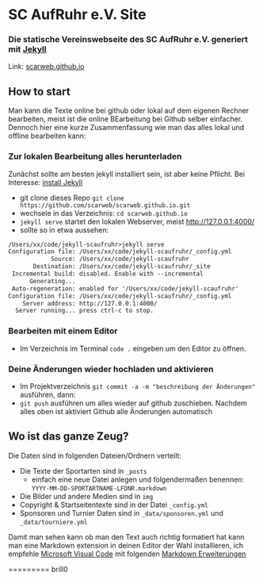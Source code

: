 SC AufRuhr e.V. Site
=========================

### Die statische Vereinswebseite des SC AufRuhr e.V. generiert mit [Jekyll](https://jekyllrb.com/) 

  Link: [scarweb.github.io](https://scarweb.github.io/)



## How to start
  
  Man kann die Texte online bei github oder lokal auf dem eigenen Rechner bearbeiten, meist ist die online BEarbeitung bei Github selber einfacher.
  Dennoch hier eine kurze Zusammenfassung wie man das alles lokal und offline bearbeiten kann:

### Zur lokalen Bearbeitung alles herunterladen
  
  Zunächst sollte am besten jekyll installiert sein, ist aber keine Pflicht. Bei Interesse: [install Jekyll](https://jekyllrb.com/docs/installation/)
 
 - git clone dieses Repo `git clone https://github.com/scarweb/scarweb.github.io.git`
 - wechsele in das Verzeichnis: `cd scarweb.github.io`
 - `jekyll serve` startet den lokalen Webserver, meist http://127.0.0.1:4000/
 - sollte so in etwa aussehen:

```txt
/Users/xx/code/jekyll-scaufruhr>jekyll serve
Configuration file: /Users/xx/code/jekyll-scaufruhr/_config.yml
            Source: /Users/xx/code/jekyll-scaufruhr
       Destination: /Users/xx/code/jekyll-scaufruhr/_site
 Incremental build: disabled. Enable with --incremental
      Generating...
 Auto-regeneration: enabled for '/Users/xx/code/jekyll-scaufruhr'
Configuration file: /Users/xx/code/jekyll-scaufruhr/_config.yml
    Server address: http://127.0.0.1:4000/
  Server running... press ctrl-c to stop.
```
### Bearbeiten mit einem Editor

 - Im Verzeichnis im Terminal `code .` eingeben um den Editor zu öffnen.

### Deine Änderungen wieder hochladen und aktivieren

 - Im Projektverzeichnis `git commit -a -m "beschreibung der Änderungen"` ausführen, dann:
 - `git push` ausführen um alles wieder auf github zuschieben. Nachdem alles oben ist aktiviert Github alle Änderungen automatisch

## Wo ist das ganze Zeug?

Die Daten sind in folgenden Dateien/Ordnern verteilt:

 - Die Texte der Sportarten sind in `_posts`
   - einfach eine neue Datei anlegen und folgendermaßen benennen: `YYYY-MM-DD-SPORTARTNAME-LFDNR.markdown`
 - Die Bilder und andere Medien sind in `img`
 - Copyright & Startseitentexte sind in der Datei `_config.yml`
 - Sponsoren und Turnier Daten sind in `_data/sponsoren.yml` und `_data/tourniere.yml`

Damit man sehen kann ob man den Text auch richtig formatiert hat kann man eine Markdown extension in deinen Editor der Wahl installieren, ich empfehle
[Microsoft Visual Code](https://code.visualstudio.com/) mit folgenden [Markdown Erweiterungen](https://code.visualstudio.com/Docs/languages/markdown)


=========
brill0
